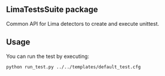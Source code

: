 LimaTestsSuite package
----------------------

Common API for Lima detectors to create and execute unittest.

Usage
-----

You can run the test by executing:

    python run_test.py ../../templates/default_test.cfg